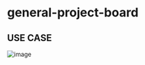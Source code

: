 # general-project-board

## USE CASE

![image](https://github.com/IToriginal/general-project-board/assets/117193889/01aacd53-1a68-441c-a3f3-45ac3b8d0374)

